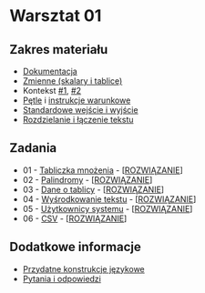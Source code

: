 # Warsztat 01

## Zakres materiału
* [Dokumentacja](https://github.com/slimakuj/perl/blob/legacy_2016/class01/lecture.md#perldoc)
* [Zmienne (skalary i tablice)](https://github.com/slimakuj/perl/blob/legacy_2016/class01/lecture.md#zmienne)
* Kontekst [#1](https://github.com/slimakuj/perl/blob/legacy_2016/class01/lecture.md#kontekst), [#2](https://github.com/slimakuj/perl/blob/legacy_2016/class01/lecture.md#kontekst-logiczny)
* [Pętle](https://github.com/slimakuj/perl/blob/legacy_2016/class01/lecture.md#p%C4%99tle) i [instrukcje warunkowe](https://github.com/slimakuj/perl/blob/legacy_2016/class01/lecture.md#podstawowe-instrukcje-warunkowe)
* [Standardowe wejście i wyjście](https://github.com/slimakuj/perl/blob/legacy_2016/class01/lecture.md#wej%C5%9Bcie-i-wyj%C5%9Bcie)
* [Rozdzielanie i łączenie tekstu](https://github.com/slimakuj/perl/blob/legacy_2016/class01/lecture.md#rozdzielanie-i-%C5%82%C4%85czenie-tekstu)

## Zadania
* 01 \- [Tabliczka mnożenia](https://github.com/slimakuj/perl/blob/legacy_2016/class01/exercises/ex01-mult-table.md)
\- \[[ROZWIĄZANIE](https://github.com/slimakuj/perl/blob/legacy_2016/class01/exercises/ex01-mult-table.pl)\]
* 02 \- [Palindromy](https://github.com/slimakuj/perl/blob/legacy_2016/class01/exercises/ex02-palindrome.md)
\- \[[ROZWIĄZANIE](https://github.com/slimakuj/perl/blob/legacy_2016/class01/exercises/ex02-palindrome.pl)\]
* 03 \- [Dane o tablicy](https://github.com/slimakuj/perl/blob/legacy_2016/class01/exercises/ex03-array-stats.md)
\- \[[ROZWIĄZANIE](https://github.com/slimakuj/perl/blob/legacy_2016/class01/exercises/ex03-array-stats.pl)\]
* 04 \- [Wyśrodkowanie tekstu](https://github.com/slimakuj/perl/blob/legacy_2016/class01/exercises/ex04-center.md)
\- \[[ROZWIĄZANIE](https://github.com/slimakuj/perl/blob/legacy_2016/class01/exercises/ex04-center.pl)\]
* 05 \- [Użytkownicy systemu](https://github.com/slimakuj/perl/blob/legacy_2016/class01/exercises/ex05-passwd.md)
\- \[[ROZWIĄZANIE](https://github.com/slimakuj/perl/blob/legacy_2016/class01/exercises/ex05-passwd.pl)\]
* 06 \- [CSV](https://github.com/slimakuj/perl/blob/legacy_2016/class01/exercises/ex06-csv.md)
\- \[[ROZWIĄZANIE](https://github.com/slimakuj/perl/blob/legacy_2016/class01/exercises/ex06-csv.pl)\]

## Dodatkowe informacje
* [Przydatne konstrukcje językowe](https://github.com/slimakuj/perl/blob/legacy_2016/class01/useful-constructs.md)
* [Pytania i odpowiedzi](https://github.com/slimakuj/perl/blob/legacy_2016/class01/questions-and-answers.md)
